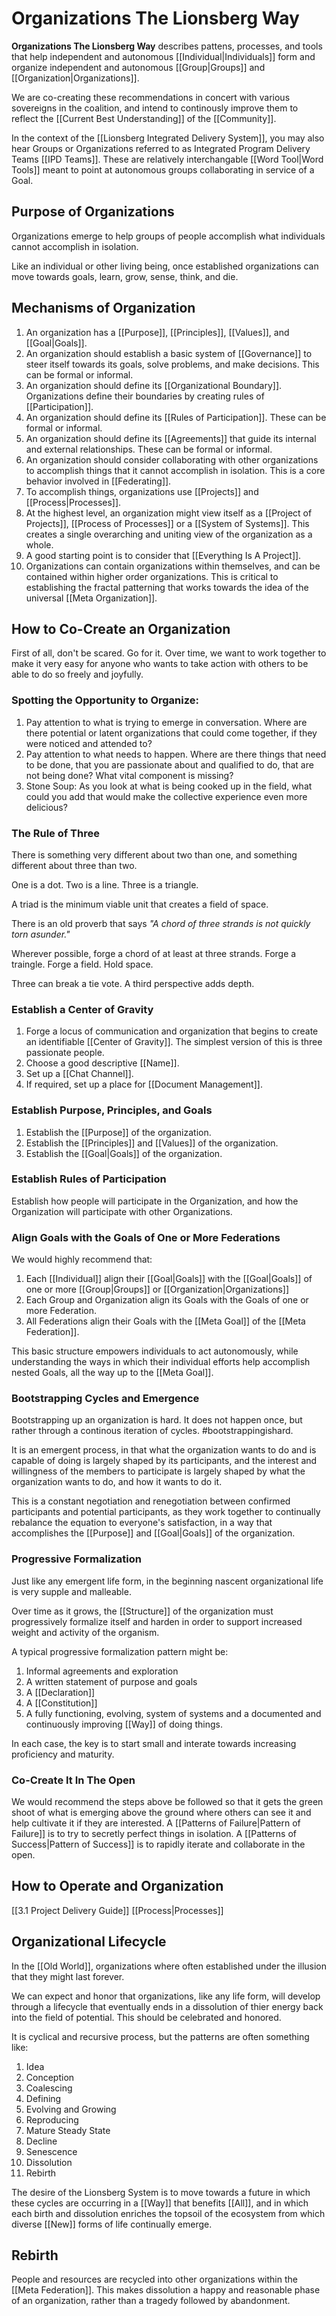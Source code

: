# Organizations The Lionsberg Way
**Organizations The Lionsberg Way** describes pattens, processes, and tools that help independent and autonomous [[Individual|Individuals]] form and organize independent and autonomous [[Group|Groups]] and [[Organization|Organizations]]. 

We are co-creating these recommendations in concert with various sovereigns in the coalition, and intend to continously improve them to reflect the [[Current Best Understanding]] of the [[Community]].  

In the context of the [[Lionsberg Integrated Delivery System]], you may also hear Groups or Organizations referred to as Integrated Program Delivery Teams [[IPD Teams]]. These are relatively interchangable [[Word Tool|Word Tools]] meant to point at autonomous groups collaborating in service of a Goal. 

## Purpose of Organizations
Organizations emerge to help groups of people accomplish what individuals cannot accomplish in isolation. 

Like an individual or other living being, once established organizations can move towards goals, learn, grow, sense, think, and die. 

## Mechanisms of Organization
1. An organization has a [[Purpose]], [[Principles]], [[Values]], and [[Goal|Goals]]. 
2. An organization should establish a basic system of [[Governance]] to steer itself towards its goals, solve problems, and make decisions. This can be formal or informal. 
3. An organization should define its [[Organizational Boundary]]. Organizations define their boundaries by creating rules of [[Participation]]. 
4. An organization should define its [[Rules of Participation]]. These can be formal or informal. 
5. An organization should define its [[Agreements]] that guide its internal and external relationships. These can be formal or informal. 
6. An organization should consider collaborating with other organizations to accomplish things that it cannot accomplish in isolation. This is a core behavior involved in [[Federating]]. 
7. To accomplish things, organizations use [[Projects]] and [[Process|Processes]]. 
8. At the highest level, an organization might view itself as a [[Project of Projects]], [[Process of Processes]] or a [[System of Systems]]. This creates a single overarching and uniting view of the organization as a whole. 
9. A good starting point is to consider that [[Everything Is A Project]]. 
10. Organizations can contain organizations within themselves, and can be contained within higher order organizations. This is critical to establishing the fractal patterning that works towards the idea of the universal [[Meta Organization]]. 

## How to Co-Create an Organization

First of all, don't be scared. Go for it. Over time, we want to work together to make it very easy for anyone who wants to take action with others to be able to do so freely and joyfully. 

### Spotting the Opportunity to Organize: 
1. Pay attention to what is trying to emerge in conversation. Where are there potential or latent organizations that could come together, if they were noticed and attended to? 
2. Pay attention to what needs to happen. Where are there things that need to be done, that you are passionate about and qualified to do, that are not being done? What vital component is missing?
3. Stone Soup: As you look at what is being cooked up in the field, what could you add that would make the collective experience even more delicious? 

### The Rule of Three
There is something very different about two than one, and something different about three than two. 

One is a dot. Two is a line. Three is a triangle. 

A triad is the minimum viable unit that creates a field of space.

There is an old proverb that says _"A chord of three strands is not quickly torn asunder."_

Wherever possible, forge a chord of at least at three strands. Forge a traingle. Forge a field. Hold space. 

Three can break a tie vote. A third perspective adds depth.

### Establish a Center of Gravity
1. Forge a locus of communication and organization that begins to create an identifiable [[Center of Gravity]]. The simplest version of this is three passionate people. 
2. Choose a good descriptive [[Name]]. 
3. Set up a [[Chat Channel]]. 
4. If required, set up a place for [[Document Management]].

### Establish Purpose, Principles, and Goals
1. Establish the [[Purpose]] of the organization.
2. Establish the [[Principles]] and [[Values]] of the organization. 
3. Establish the [[Goal|Goals]] of the organization. 

### Establish Rules of Participation
Establish how people will participate in the Organization, and how the Organization will participate with other Organizations. 

### Align Goals with the Goals of One or More Federations
We would highly recommend that: 
1. Each [[Individual]] align their [[Goal|Goals]] with the [[Goal|Goals]] of one or more [[Group|Groups]] or [[Organization|Organizations]]  
2. Each Group and Organization align its Goals with the Goals of one or more Federation.  
3. All Federations align their Goals with the [[Meta Goal]] of the [[Meta Federation]].  

This basic structure empowers individuals to act autonomously, while understanding the ways in which their individual efforts help accomplish nested Goals, all the way up to the [[Meta Goal]]. 

### Bootstrapping Cycles and Emergence
Bootstrapping up an organization is hard. It does not happen once, but rather through a continous iteration of cycles. #bootstrappingishard. 

It is an emergent process, in that what the organization wants to do and is capable of doing is largely shaped by its participants, and the interest and willingness of the members to participate is largely shaped by what the organization wants to do, and how it wants to do it. 

This is a constant negotiation and renegotiation between confirmed participants and potential participants, as they work together to continually rebalance the equation to everyone's satisfaction, in a way that accomplishes the [[Purpose]] and [[Goal|Goals]] of the organization. 

### Progressive Formalization 
Just like any emergent life form, in the beginning nascent organizational life is very supple and malleable. 

Over time as it grows, the [[Structure]] of the organization must progressively formalize itself and harden in order to support increased weight and activity of the organism. 

A typical progressive formalization pattern might be: 

1. Informal agreements and exploration  
2. A written statement of purpose and goals  
3. A [[Declaration]]  
4. A [[Constitution]]  
5. A fully functioning, evolving, system of systems and a documented and continuously improving [[Way]] of doing things.  

In each case, the key is to start small and interate towards increasing proficiency and maturity. 

### Co-Create It In The Open
We would recommend the steps above be followed so that it gets the green shoot of what is emerging above the ground where others can see it and help cultivate it if they are interested. A [[Patterns of Failure|Pattern of Failure]] is to try to secretly perfect things in isolation. A [[Patterns of Success|Pattern of Success]] is to rapidly iterate and collaborate in the open. 

## How to Operate and Organization

[[3.1 Project Delivery Guide]]
[[Process|Processes]]  

## Organizational Lifecycle
In the [[Old World]], organizations where often established under the illusion that they might last forever. 

We can expect and honor that organizations, like any life form, will develop through a lifecycle that eventually ends in a dissolution of thier energy back into the field of potential. This should be celebrated and honored. 

It is cyclical and recursive process, but the patterns are often something like: 

1. Idea
2. Conception
3. Coalescing
4. Defining
5. Evolving and Growing
6. Reproducing
7. Mature Steady State
8. Decline
10. Senescence
11. Dissolution
12. Rebirth

The desire of the Lionsberg System is to move towards a future in which these cycles are occurring in a [[Way]] that benefits [[All]], and in which each birth and dissolution enriches the topsoil of the ecosystem from which diverse [[New]] forms of life continually emerge. 

## Rebirth
People and resources are recycled into other organizations within the [[Meta Federation]]. This makes dissolution a happy and reasonable phase of an organization, rather than a tragedy followed by abandonment.